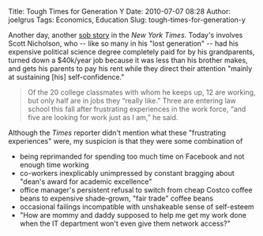 Title: Tough Times for Generation Y
Date: 2010-07-07 08:28
Author: joelgrus
Tags: Economics, Education
Slug: tough-times-for-generation-y

Another day, another [sob
story](http://www.nytimes.com/2010/07/07/business/economy/07generation.html?ref=general&src=me&pagewanted=all)
in the *New York Times*. Today's involves Scott Nicholson, who -- like
so many in his "lost generation" -- had his expensive political science
degree completely paid for by his grandparents, turned down a \$40k/year
job because it was less than his brother makes, and gets his parents to
pay his rent while they direct their attention "mainly at sustaining
[his] self-confidence."

> Of the 20 college classmates with whom he keeps up, 12 are working,
> but only half are in jobs they “really like.” Three are entering law
> school this fall after frustrating experiences in the work force, “and
> five are looking for work just as I am,” he said.

Although the *Times* reporter didn't mention what these "frustrating
experiences" were, my suspicion is that they were some combination of

-   being reprimanded for spending too much time on Facebook and not
    enough time working
-   co-workers inexplicably unimpressed by constant bragging about
    "dean's award for academic excellence"
-   office manager's persistent refusal to switch from cheap Costco
    coffee beans to expensive shade-grown, "fair trade" coffee beans
-   occasional failings incompatible with unshakeable sense of
    self-esteem
-   "How are mommy and daddy supposed to help me get my work done when
    the IT department won't even give them network access?"

